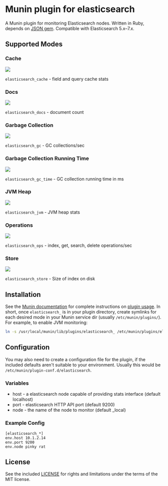 # Munin plugin for elasticsearch

A Munin plugin for monitoring Elasticsearch nodes. Written in Ruby, depends on [JSON gem](http://rubygems.org/gems/json). Compatible with Elasticsearch 5.x–7.x.

## Supported Modes

### Cache
![](./screenshots/elasticsearch_cache-day.png)

`elasticsearch_cache` - field and query cache stats

### Docs
![](./screenshots/elasticsearch_docs-day.png)

`elasticsearch_docs` - document count

### Garbage Collection
![](./screenshots/elasticsearch_gc-day.png)

`elasticsearch_gc` - GC collections/sec

### Garbage Collection Running Time
![](./screenshots/elasticsearch_gc_time-day.png)

`elasticsearch_gc_time` - GC collection running time in ms

### JVM Heap
![](./screenshots/elasticsearch_jvm-day.png)

`elasticsearch_jvm` - JVM heap stats

### Operations
![](./screenshots/elasticsearch_ops-day.png)

`elasticsearch_ops` - index, get, search, delete operations/sec

### Store
![](./screenshots/elasticsearch_store-day.png)

`elasticsearch_store` - Size of index on disk


## Installation

See the [Munin documentation](http://guide.munin-monitoring.org/) for complete instructions on [plugin usage](http://guide.munin-monitoring.org/en/latest/plugin/use.html). In short, once `elasticsearch_` is in your plugin directory, create symlinks for each desired mode in your Munin service dir (usually `/etc/munin/plugins/`). For example, to enable JVM monitoring:

```bash
ln -s /usr/local/munin/lib/plugins/elasticsearch_ /etc/munin/plugins/elasticsearch_jvm
```


## Configuration

You may also need to create a configuration file for the plugin, if the included defaults aren't suitable to your environment. Usually this would be `/etc/munin/plugin-conf.d/elasticsearch`.

### Variables
 * host - a elasticsearch node capable of providing stats interface (default localhost)
 * port - elasticsearch HTTP API port (default 9200)
 * node - the name of the node to monitor (default _local)

### Example Config
```
[elasticsearch_*]
env.host 10.1.2.14
env.port 9200
env.node pinky rat
```

## License

See the included [LICENSE](LICENSE.md) for rights and limitations under the terms of the MIT license.

